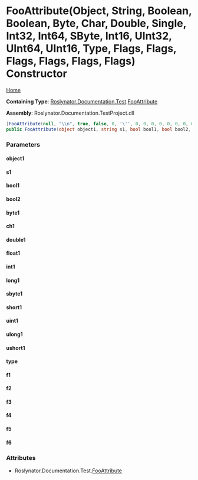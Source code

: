 # FooAttribute\(Object, String, Boolean, Boolean, Byte, Char, Double, Single, Int32, Int64, SByte, Int16, UInt32, UInt64, UInt16, Type, Flags, Flags, Flags, Flags, Flags, Flags\) Constructor

[Home](../../../../../README.md)

**Containing Type**: [Roslynator.Documentation.Test](../../README.md#_Top)\.[FooAttribute](../README.md#_Top)

**Assembly**: Roslynator\.Documentation\.TestProject\.dll

```csharp
[FooAttribute(null, "\\n", true, false, 0, '\'', 0, 0, 0, 0, 0, 0, 0, 0, 0, typeof(System.Object), Flags.None, Flags.A, Flags.A, Flags.AB | Flags.C, Flags.AB, (Flags)100)]
public FooAttribute(object object1, string s1, bool bool1, bool bool2, byte byte1, char ch1, double double1, float float1, int int1, long long1, sbyte sbyte1, short short1, uint uint1, ulong ulong1, ushort ushort1, Type type, Flags f1, Flags f2, Flags f3, Flags f4, Flags f5, Flags f6)
```

### Parameters

#### object1

#### s1

#### bool1

#### bool2

#### byte1

#### ch1

#### double1

#### float1

#### int1

#### long1

#### sbyte1

#### short1

#### uint1

#### ulong1

#### ushort1

#### type

#### f1

#### f2

#### f3

#### f4

#### f5

#### f6

### Attributes

* Roslynator\.Documentation\.Test\.[FooAttribute](../README.md#_Top)


